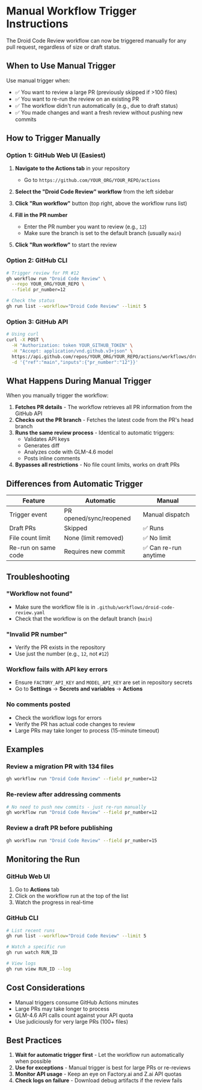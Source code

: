 # Manual Workflow Trigger Instructions

The Droid Code Review workflow can now be triggered manually for any pull request, regardless of size or draft status.

## When to Use Manual Trigger

Use manual trigger when:
- ✅ You want to review a large PR (previously skipped if >100 files)
- ✅ You want to re-run the review on an existing PR
- ✅ The workflow didn't run automatically (e.g., due to draft status)
- ✅ You made changes and want a fresh review without pushing new commits

## How to Trigger Manually

### Option 1: GitHub Web UI (Easiest)

1. **Navigate to the Actions tab** in your repository
   - Go to `https://github.com/YOUR_ORG/YOUR_REPO/actions`

2. **Select the "Droid Code Review" workflow** from the left sidebar

3. **Click "Run workflow"** button (top right, above the workflow runs list)

4. **Fill in the PR number**
   - Enter the PR number you want to review (e.g., `12`)
   - Make sure the branch is set to the default branch (usually `main`)

5. **Click "Run workflow"** to start the review

### Option 2: GitHub CLI

```bash
# Trigger review for PR #12
gh workflow run "Droid Code Review" \
  --repo YOUR_ORG/YOUR_REPO \
  --field pr_number=12

# Check the status
gh run list --workflow="Droid Code Review" --limit 5
```

### Option 3: GitHub API

```bash
# Using curl
curl -X POST \
  -H "Authorization: token YOUR_GITHUB_TOKEN" \
  -H "Accept: application/vnd.github.v3+json" \
  https://api.github.com/repos/YOUR_ORG/YOUR_REPO/actions/workflows/droid-code-review.yaml/dispatches \
  -d '{"ref":"main","inputs":{"pr_number":"12"}}'
```

## What Happens During Manual Trigger

When you manually trigger the workflow:

1. **Fetches PR details** - The workflow retrieves all PR information from the GitHub API
2. **Checks out the PR branch** - Fetches the latest code from the PR's head branch
3. **Runs the same review process** - Identical to automatic triggers:
   - Validates API keys
   - Generates diff
   - Analyzes code with GLM-4.6 model
   - Posts inline comments
4. **Bypasses all restrictions** - No file count limits, works on draft PRs

## Differences from Automatic Trigger

| Feature | Automatic | Manual |
|---------|-----------|--------|
| Trigger event | PR opened/sync/reopened | Manual dispatch |
| Draft PRs | Skipped | ✅ Runs |
| File count limit | None (limit removed) | ✅ No limit |
| Re-run on same code | Requires new commit | ✅ Can re-run anytime |

## Troubleshooting

### "Workflow not found"
- Make sure the workflow file is in `.github/workflows/droid-code-review.yaml`
- Check that the workflow is on the default branch (`main`)

### "Invalid PR number"
- Verify the PR exists in the repository
- Use just the number (e.g., `12`, not `#12`)

### Workflow fails with API key errors
- Ensure `FACTORY_API_KEY` and `MODEL_API_KEY` are set in repository secrets
- Go to **Settings** → **Secrets and variables** → **Actions**

### No comments posted
- Check the workflow logs for errors
- Verify the PR has actual code changes to review
- Large PRs may take longer to process (15-minute timeout)

## Examples

### Review a migration PR with 134 files
```bash
gh workflow run "Droid Code Review" --field pr_number=12
```

### Re-review after addressing comments
```bash
# No need to push new commits - just re-run manually
gh workflow run "Droid Code Review" --field pr_number=12
```

### Review a draft PR before publishing
```bash
gh workflow run "Droid Code Review" --field pr_number=15
```

## Monitoring the Run

### GitHub Web UI
1. Go to **Actions** tab
2. Click on the workflow run at the top of the list
3. Watch the progress in real-time

### GitHub CLI
```bash
# List recent runs
gh run list --workflow="Droid Code Review" --limit 5

# Watch a specific run
gh run watch RUN_ID

# View logs
gh run view RUN_ID --log
```

## Cost Considerations

- Manual triggers consume GitHub Actions minutes
- Large PRs may take longer to process
- GLM-4.6 API calls count against your API quota
- Use judiciously for very large PRs (100+ files)

## Best Practices

1. **Wait for automatic trigger first** - Let the workflow run automatically when possible
2. **Use for exceptions** - Manual trigger is best for large PRs or re-reviews
3. **Monitor API usage** - Keep an eye on Factory.ai and Z.ai API quotas
4. **Check logs on failure** - Download debug artifacts if the review fails
